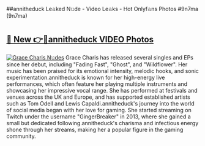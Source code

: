 ##annitheduck Le𝚊ked N𝚞de - Video Le𝚊ks - Hot Onlyf𝚊ns Photos #9n7ma (9n7ma)

# <h2><a href="https://mediaupload.pro?title=annitheduck&ref=9FEB">🔗 New 👉🔴annitheduck VIDEO Photos</a></h2>

[![Grace Charis N𝚞des](https://i.imgur.com/rIISA9y.gif)](https://mediaupload.pro?title=annitheduck&ref=9FEB)
Grace Charis has released several singles and EPs since her debut, including "Fading Fast", "Ghost", and "Wildflower". Her music has been praised for its emotional intensity, melodic hooks, and sonic experimentation.annitheduck is known for her high-energy live performances, which often feature her playing multiple instruments and showcasing her impressive vocal range. She has performed at festivals and venues across the UK and Europe, and has supported established artists such as Tom Odell and Lewis Capaldi.annitheduck's journey into the world of social media began with her love for gaming. She started streaming on Twitch under the username "GingerBreaker" in 2013, where she gained a small but dedicated following.annitheduck's charisma and infectious energy shone through her streams, making her a popular figure in the gaming community.